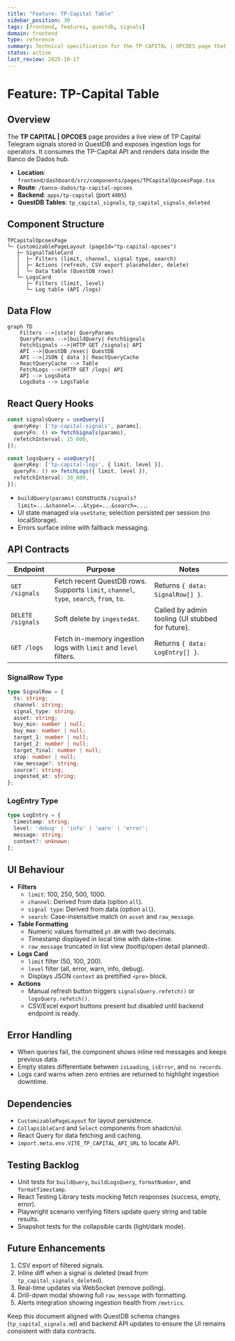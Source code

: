 ```yaml
---
title: "Feature: TP-Capital Table"
sidebar_position: 30
tags: [frontend, features, questdb, signals]
domain: frontend
type: reference
summary: Technical specification for the TP CAPITAL | OPCOES page that reads QuestDB signals and service logs via the TP-Capital API
status: active
last_review: 2025-10-17
---
```


# Feature: TP-Capital Table

## Overview

The **TP CAPITAL | OPCOES** page provides a live view of TP Capital Telegram signals stored in QuestDB and exposes ingestion logs for operators. It consumes the TP-Capital API and renders data inside the Banco de Dados hub.

- **Location**: `frontend/dashboard/src/components/pages/TPCapitalOpcoesPage.tsx`
- **Route**: `/banco-dados/tp-capital-opcoes`
- **Backend**: `apps/tp-capital` (port `4005`)
- **QuestDB Tables**: `tp_capital_signals`, `tp_capital_signals_deleted`

## Component Structure

```
TPCapitalOpcoesPage
└─ CustomizablePageLayout (pageId="tp-capital-opcoes")
   ├─ SignalTableCard
   │  ├─ Filters (limit, channel, signal type, search)
   │  ├─ Actions (refresh, CSV export placeholder, delete)
   │  └─ Data table (QuestDB rows)
   └─ LogsCard
      ├─ Filters (limit, level)
      └─ Log table (API /logs)
```

## Data Flow

```mermaid
graph TD
    Filters -->|state| QueryParams
    QueryParams -->|buildQuery| FetchSignals
    FetchSignals -->|HTTP GET /signals| API
    API -->|QuestDB /exec| QuestDB
    API -->|JSON { data }| ReactQueryCache
    ReactQueryCache --> Table
    FetchLogs -->|HTTP GET /logs| API
    API --> LogsData
    LogsData --> LogsTable
```

## React Query Hooks

```typescript
const signalsQuery = useQuery({
  queryKey: ['tp-capital-signals', params],
  queryFn: () => fetchSignals(params),
  refetchInterval: 15_000,
});

const logsQuery = useQuery({
  queryKey: ['tp-capital-logs', { limit, level }],
  queryFn: () => fetchLogs({ limit, level }),
  refetchInterval: 30_000,
});
```

- `buildQuery(params)` constructs `/signals?limit=...&channel=...&type=...&search=...`.
- UI state managed via `useState`; selection persisted per session (no localStorage).
- Errors surface inline with fallback messaging.

## API Contracts

| Endpoint | Purpose | Notes |
|----------|---------|-------|
| `GET /signals` | Fetch recent QuestDB rows. Supports `limit`, `channel`, `type`, `search`, `from`, `to`. | Returns `{ data: SignalRow[] }`. |
| `DELETE /signals` | Soft delete by `ingestedAt`. | Called by admin tooling (UI stubbed for future). |
| `GET /logs` | Fetch in-memory ingestion logs with `limit` and `level` filters. | Returns `{ data: LogEntry[] }`. |

### SignalRow Type

```typescript
type SignalRow = {
  ts: string;
  channel: string;
  signal_type: string;
  asset: string;
  buy_min: number | null;
  buy_max: number | null;
  target_1: number | null;
  target_2: number | null;
  target_final: number | null;
  stop: number | null;
  raw_message?: string;
  source?: string;
  ingested_at: string;
};
```

### LogEntry Type

```typescript
type LogEntry = {
  timestamp: string;
  level: 'debug' | 'info' | 'warn' | 'error';
  message: string;
  context?: unknown;
};
```

## UI Behaviour

- **Filters**
  - `limit`: 100, 250, 500, 1000.
  - `channel`: Derived from data (option `all`).
  - `signal type`: Derived from data (option `all`).
  - `search`: Case-insensitive match on `asset` and `raw_message`.
- **Table Formatting**
  - Numeric values formatted `pt-BR` with two decimals.
  - Timestamp displayed in local time with date+time.
  - `raw_message` truncated in list view (tooltip/open detail planned).
- **Logs Card**
  - `limit` filter (50, 100, 200).
  - `level` filter (all, error, warn, info, debug).
  - Displays JSON `context` as prettified `<pre>` block.
- **Actions**
  - Manual refresh button triggers `signalsQuery.refetch()` or `logsQuery.refetch()`.
  - CSV/Excel export buttons present but disabled until backend endpoint is ready.

## Error Handling

- When queries fail, the component shows inline red messages and keeps previous data.
- Empty states differentiate between `isLoading`, `isError`, and `no records`.
- Logs card warns when zero entries are returned to highlight ingestion downtime.

## Dependencies

- `CustomizablePageLayout` for layout persistence.
- `CollapsibleCard` and `Select` components from shadcn/ui.
- React Query for data fetching and caching.
- `import.meta.env.VITE_TP_CAPITAL_API_URL` to locate API.

## Testing Backlog

- Unit tests for `buildQuery`, `buildLogsQuery`, `formatNumber`, and `formatTimestamp`.
- React Testing Library tests mocking fetch responses (success, empty, error).
- Playwright scenario verifying filters update query string and table results.
- Snapshot tests for the collapsible cards (light/dark mode).

## Future Enhancements

1. CSV export of filtered signals.
2. Inline diff when a signal is deleted (read from `tp_capital_signals_deleted`).
3. Real-time updates via WebSocket (remove polling).
4. Drill-down modal showing full `raw_message` with formatting.
5. Alerts integration showing ingestion health from `/metrics`.

Keep this document aligned with QuestDB schema changes (`tp_capital_signals.md`) and backend API updates to ensure the UI remains consistent with data contracts.

